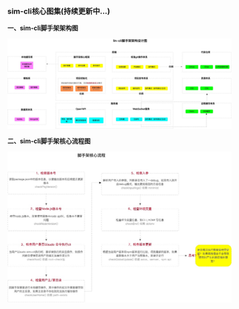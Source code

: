 ### sim-cli核心图集(持续更新中...)

**一、sim-cli脚手架架构图**

![](./images/sim-cli脚手架架构图.jpg)

**二、sim-cli脚手架核心流程图**

![脚手架核心流程](./images/脚手架核心流程.jpg)